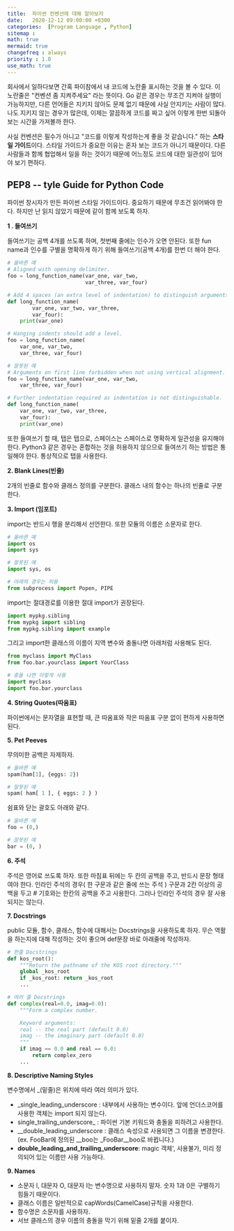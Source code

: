 ```yaml
---
title:  파이썬 컨벤션에 대해 알아보자
date:   2020-12-12 09:00:00 +0300
categories:  [Program Language , Python]
sitemap :
math: true
mermaid: true
changefreq : always
priority : 1.0
use_math: true
---
```


회사에서 일하다보면 간혹 파이참에서 내 코드에 노란줄 표시하는 것을 볼 수 있다. 이 노란줄은 "컨벤션 좀 지켜주세요" 라는 뜻이다. Go 같은 경우는 무조건 지켜야 실행이 가능하지만, 다른 언어들은 지키지 않아도 문제 없기 때문에 사실 안지키는 사람이 많다. 나도 지키지 않는 경우가 많은데, 이제는 깔끔하게 코드를 짜고 싶어 이렇게 한번 되돌아보는 시간을 가져볼까 한다. 

사실 컨벤션은 필수가 아니고 "코드를 이렇게 작성하는게 좋을 것 같습니다." 하는 **스타일 가이드**이다. 스타일 가이드가 중요한 이유는 혼자 보는 코드가 아니기 때문이다. 다른 사람들과 함께 협업해서 일을 하는 것이기 때문에 어느정도 코드에 대한 일관성이 있어야 보기 편하다.

## PEP8 -- tyle Guide for Python Code

파이썬 창시자가 만든 파이썬 스타일 가이드이다. 중요하기 때문에 무조건 읽어봐야 한다. 하지만 난 읽지 않았기 때문에 같이 함께 보도록 하자. 

**1 . 들여쓰기** 

들여쓰기는 공백 4개를 쓰도록 하며, 첫번째 줄에는 인수가 오면 안된다. 또한 fun name과 인수를 구별을 명확하게 하기 위해 들여쓰기(공백 4개)를 한번 더 해야 한다. 


```python
# 올바른 예 
# Aligned with opening delimiter.
foo = long_function_name(var_one, var_two,
                         var_three, var_four)

# Add 4 spaces (an extra level of indentation) to distinguish arguments from the rest.
def long_function_name(
        var_one, var_two, var_three,
        var_four):
    print(var_one)

# Hanging indents should add a level.
foo = long_function_name(
    var_one, var_two,
    var_three, var_four)

# 잘못된 예    
# Arguments on first line forbidden when not using vertical alignment.
foo = long_function_name(var_one, var_two,
    var_three, var_four)

# Further indentation required as indentation is not distinguishable.
def long_function_name(
    var_one, var_two, var_three,
    var_four):
    print(var_one)
```

또한 들여쓰기 할 때, 탭은 탭으로, 스페이스는 스페이스로 명확하게 일관성을 유지해야 한다. Python3 같은 경우는 혼합하는 것을 허용하지 않으므로 들여쓰기 하는 방법은 통일해야 한다. 통상적으로 탭을 사용한다. 

**2. Blank Lines(빈줄)** 

2개의 빈줄로 함수와 클래스 정의를 구분한다. 클래스 내의 함수는 하나의 빈줄로 구분한다.  

**3. Import (임포트)**

import는 반드시 행을 분리해서 선언한다. 또한 모듈의 이름은 소문자로 한다.  

```python
# 올바른 예 
import os 
import sys

# 잘못된 예 
import sys, os  

# 아래의 경우는 허용
from subprocess import Popen, PIPE
```

import는 절대경로를 이용한 절대 import가 권장된다. 

```python
import mypkg.sibling
from mypkg import sibling
from mypkg.sibling import example
```

그리고 import한 클래스의 이름이 지역 변수와 충돌나면 아래처럼 사용해도 된다.

```python
from myclass import MyClass
from foo.bar.yourclass import YourClass

# 충돌 나면 이렇게 사용 
import myclass 
import foo.bar.yourclass
```

**4. String Quotes(따움표)**

파이썬에서는 문자열을 표현할 때, 큰 따옴표와 작은 따옴표 구분 없이 편하게 사용하면 된다. 

**5. Pet Peeves**

무의미한 공백은 자제하자.  

```python
# 올바른 예
spam(ham[1], {eggs: 2})

# 잘못된 예
spam( ham[ 1 ], { eggs: 2 } )
```

쉼표와 닫는 괄호도 아래와 같다. 

```python
# 올바른 예
foo = (0,)

# 잘못된 예
bar = (0, )
```

**6. 주석**

주석은 영어로 쓰도록 하자. 또한 마침표 뒤에는 두 칸의 공백을 주고, 반드시 문장 형태여야 한다. 
인라인 주석의 경우( 한 구문과 같은 줄에 쓰는 주석 ) 구문과 2칸 이상의 공백을 두고 # 기호와는 한칸의 공백을 주고 사용한다. 그러나 인라인 주석의 경우 잘 사용되지는 않는다. 

**7. Docstrings**

public 모듈, 함수, 클래스, 함수에 대해서는 Docstrings을 사용하도록 하자. 무슨 역활을 하는지에 대해 작성하는 것이 좋으며 def문장 바로 아래줄에 작성하자.

```python 
# 한줄 Docstrings
def kos_root():
    """Return the pathname of the KOS root directory."""
    global _kos_root
    if _kos_root: return _kos_root
    ...

# 여러 줄 Docstrings
def complex(real=0.0, imag=0.0):
    """Form a complex number.

    Keyword arguments:
    real -- the real part (default 0.0)
    imag -- the imaginary part (default 0.0)
    """
    if imag == 0.0 and real == 0.0:
        return complex_zero
    ...
```


**8. Descriptive Naming Styles**

변수명에서 _(밑줄)은 위치에 따라 여러 의미가 있다.  

* _single_leading_underscore : 내부에서 사용하는 변수이다. 앞에 언더스코어를 사용한 객체는 import 되지 않는다. 
* single_trailing_underscore_ : 파이썬 기본 키워드와 충돌을 피하려고 사용한다.  
* __double_leading_underscore : 클래스 속성으로 사용되면 그 이름을 변경한다. (ex. FooBar에 정의된 __boo는 _FooBar__boo로 바뀝니다.)  
* __double_leading_and_trailing_underscore__:  magic 객체', 사용불가, 미리 정의되어 있는 이름만 사용 가능하다.  

 
**9. Names**


* 소문자 l, 대문자 O, 대문자 I는 변수명으로 사용하지 말자. 숫자 1과 0은 구별하기 힘들기 때문이다.
* 클래스 이름은 일반적으로 capWords(CamelCase)규칙을 사용한다. 
* 함수명은 소문자를 사용하자. 
* 서브 클래스의 경우 이름의 충돌을 막기 위해 밑줄 2개를 붙이자. 